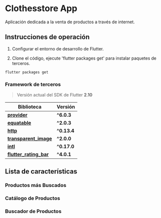 # Clothesstore App
Aplicación dedicada a la venta de productos a través de internet.

## Instrucciones de operación

1. Configurar el entorno de desarrollo de Flutter.

2. Clone el código, ejecute 'flutter packages get' para instalar paquetes de terceros.
```
flutter packages get
```

### Framework de terceros

> Versión actual del SDK de Flutter **2.10**

| Biblioteca | Versión |
| --------------------------|-------------- |
| **[provider](https://pub.dev/packages/provider)** | **^6.0.3** |
| **[equatable](https://pub.dev/packages/equatable)** | **^2.0.3** |
| **[http](https://pub.dev/packages/http)** | **^0.13.4** |
| **[transparent_image](https://pub.dev/packages/transparent_image)** | **^2.0.0** |
| **[intl](https://pub.dev/packages/intl)** | **^0.17.0** |
| **[flutter_rating_bar](https://pub.dev/packages/flutter_rating_bar)** | **^4.0.1** |

## Lista de características

### Productos más Buscados

### Catálogo de Productos

### Buscador de Productos